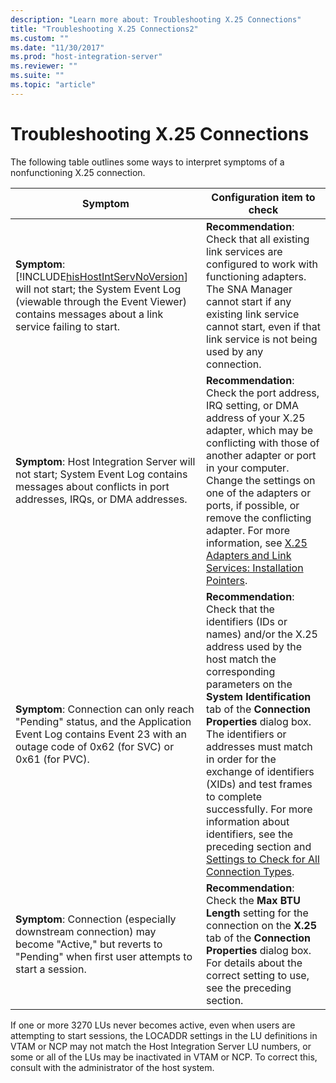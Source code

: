 ```yaml
---
description: "Learn more about: Troubleshooting X.25 Connections"
title: "Troubleshooting X.25 Connections2"
ms.custom: ""
ms.date: "11/30/2017"
ms.prod: "host-integration-server"
ms.reviewer: ""
ms.suite: ""
ms.topic: "article"
---
```

# Troubleshooting X.25 Connections
The following table outlines some ways to interpret symptoms of a nonfunctioning X.25 connection.  


|                                                                                                            Symptom                                                                                                            |                                                                                                                                                                                                                                                        Configuration item to check                                                                                                                                                                                                                                                        |
|-------------------------------------------------------------------------------------------------------------------------------------------------------------------------------------------------------------------------------|-------------------------------------------------------------------------------------------------------------------------------------------------------------------------------------------------------------------------------------------------------------------------------------------------------------------------------------------------------------------------------------------------------------------------------------------------------------------------------------------------------------------------------------------|
| **Symptom**: [!INCLUDE[hisHostIntServNoVersion](../includes/hishostintservnoversion-md.md)] will not start; the System Event Log (viewable through the Event Viewer) contains messages about a link service failing to start. |                                                                                                                                            **Recommendation**: Check that all existing link services are configured to work with functioning adapters. The SNA Manager cannot start if any existing link service cannot start, even if that link service is not being used by any connection.                                                                                                                                             |
|                                      **Symptom**: Host Integration Server will not start; System Event Log contains messages about conflicts in port addresses, IRQs, or DMA addresses.                                       |                                                **Recommendation**: Check the port address, IRQ setting, or DMA address of your X.25 adapter, which may be conflicting with those of another adapter or port in your computer. Change the settings on one of the adapters or ports, if possible, or remove the conflicting adapter. For more information, see [X.25 Adapters and Link Services: Installation Pointers](../core/x-25-adapters-and-link-services-installation-pointers1.md).                                                 |
|                               **Symptom**: Connection can only reach "Pending" status, and the Application Event Log contains Event 23 with an outage code of 0x62 (for SVC) or 0x61 (for PVC).                               | **Recommendation**: Check that the identifiers (IDs or names) and/or the X.25 address used by the host match the corresponding parameters on the **System Identification** tab of the **Connection Properties** dialog box. The identifiers or addresses must match in order for the exchange of identifiers (XIDs) and test frames to complete successfully. For more information about identifiers, see the preceding section and [Settings to Check for All Connection Types](../core/settings-to-check-for-all-connection-types2.md). |
|                                     **Symptom**: Connection (especially downstream connection) may become "Active," but reverts to "Pending" when first user attempts to start a session.                                     |                                                                                                                                                           **Recommendation**: Check the **Max BTU Length** setting for the connection on the **X.25** tab of the **Connection Properties** dialog box. For details about the correct setting to use, see the preceding section.                                                                                                                                                           |

 If one or more 3270 LUs never becomes active, even when users are attempting to start sessions, the LOCADDR settings in the LU definitions in VTAM or NCP may not match the Host Integration Server LU numbers, or some or all of the LUs may be inactivated in VTAM or NCP. To correct this, consult with the administrator of the host system.
